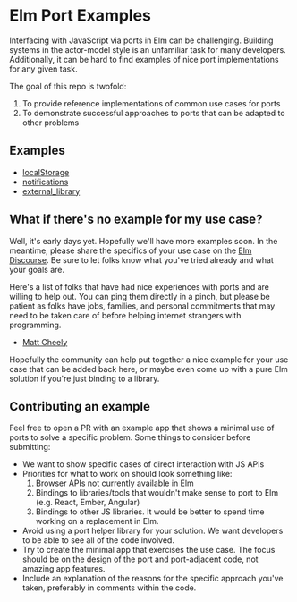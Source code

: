 # Elm Port Examples

Interfacing with JavaScript via ports in Elm can be challenging. Building systems
in the actor-model style is an unfamiliar task for many developers. Additionally,
it can be hard to find examples of nice port implementations for any given task.

The goal of this repo is twofold:

 1. To provide reference implementations of common use cases for ports
 2. To demonstrate successful approaches to ports that can be adapted to other problems
 
 
## Examples

* [localStorage](localStorage/)
* [notifications](notification/)
* [external_library](externalLibrary/)


## What if there's no example for my use case?

Well, it's early days yet. Hopefully we'll have more examples soon. In the meantime, please share the specifics 
of your use case on the [Elm Discourse](https://discourse.elm-lang.org/). Be sure to let folks know what you've tried already and what your goals are. 

Here's a list of folks that have had nice experiences with ports and are willing to help out. You can ping them
directly in a pinch, but please be patient as folks have jobs, families, and personal commitments that may need
to be taken care of before helping internet strangers with programming. 

- [Matt Cheely](https://discourse.elm-lang.org/u/matt.cheely) 


Hopefully the community can help put together a nice example for your use case that can be added back here, or 
maybe even come up with a pure Elm solution if you're just binding to a library.

## Contributing an example

Feel free to open a PR with an example app that shows a minimal use of ports to solve
a specific problem. Some things to consider before submitting:

 - We want to show specific cases of direct interaction with JS APIs
 - Priorities for what to work on should look something like:
     1. Browser APIs not currently available in Elm
     2. Bindings to libraries/tools that wouldn't make sense to port to Elm (e.g. React, Ember, Angular)
     3. Bindings to other JS libraries. It would be better to spend time working on a replacement in Elm.
 - Avoid using a port helper library for your solution. We want developers to be able to see all of the code involved.
 - Try to create the minimal app that exercises the use case. The focus should be on the design of the port and port-adjacent code, not amazing app features. 
 - Include an explanation of the reasons for the specific approach you've taken, preferably in comments within the code.
